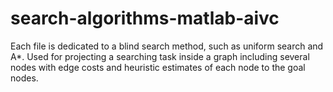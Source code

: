 # search-algorithms-matlab-aivc
Each file is dedicated to a blind search method, such as uniform search and A*. Used for projecting a searching task inside a graph including several nodes with edge costs and heuristic estimates of each node to the goal nodes.
